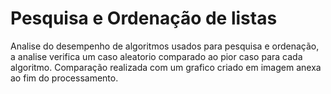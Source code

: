 # Pesquisa e Ordenação de listas 

Analise do desempenho de algoritmos usados para pesquisa e ordenação, a analise verifica um caso aleatorio comparado ao pior caso para cada algoritmo.
Comparação realizada com um grafico criado em imagem anexa ao fim do processamento.
